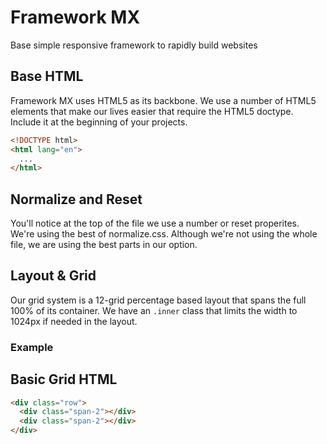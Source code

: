 Framework MX
============
Base simple responsive framework to rapidly build websites

## Base HTML
Framework MX uses HTML5 as its backbone.  We use a number of HTML5 elements that make our lives easier that require the HTML5 doctype.  Include it at the beginning of your projects.

```html
<!DOCTYPE html>
<html lang="en">
  ...
</html>
```

## Normalize and Reset
You'll notice at the top of the file we use a number or reset properites.  We're using the best of normalize.css.  Although we're not using the whole file, we are using the best parts in our option.


## Layout & Grid
Our grid system is a 12-grid percentage based layout that spans the full 100% of its container. We have an ```.inner``` class that limits the width to 1024px if needed in the layout.

### Example
<div class="row">
  <div class="span-2"></div>
  <div class="span-2"></div>
</div>


## Basic Grid HTML
```html
<div class="row">
  <div class="span-2"></div>
  <div class="span-2"></div>
</div>
```

